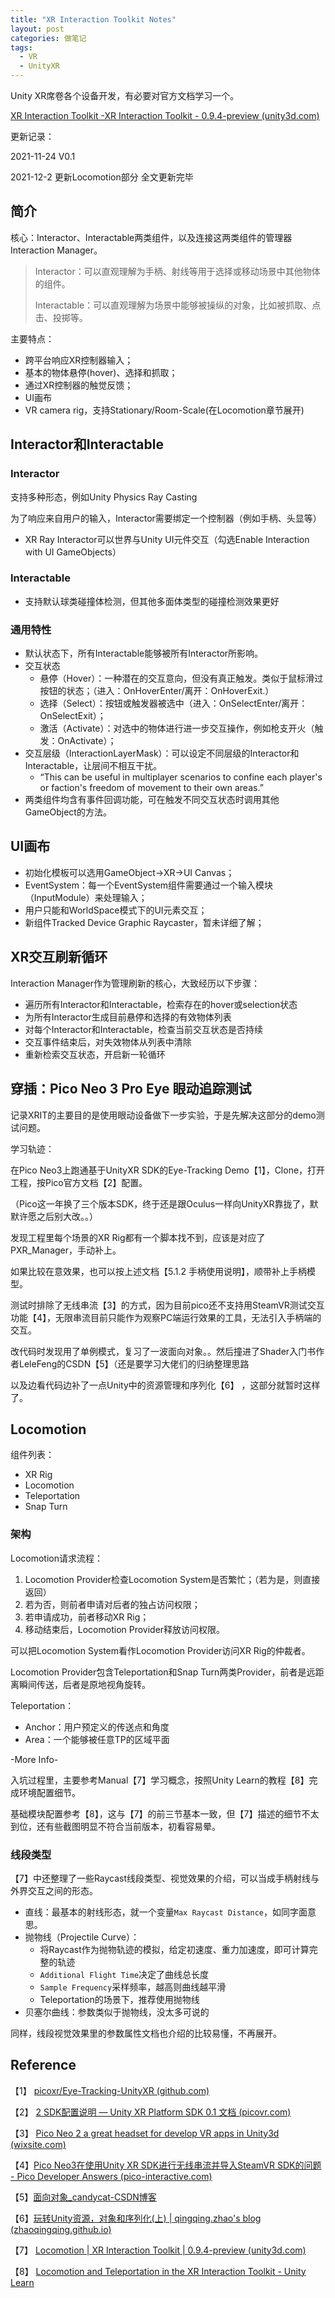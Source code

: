 ```yaml
---
title: "XR Interaction Toolkit Notes"
layout: post
categories: 做笔记
tags:
  - VR
  - UnityXR
---
```


Unity XR席卷各个设备开发，有必要对官方文档学习一个。

 [XR Interaction Toolkit -XR Interaction Toolkit - 0.9.4-preview (unity3d.com)](https://docs.unity3d.com/Packages/com.unity.xr.interaction.toolkit@0.9/manual/index.html) 

<!-- more -->

更新记录：

2021-11-24 V0.1

2021-12-2 更新Locomotion部分 全文更新完毕

## 简介

核心：Interactor、Interactable两类组件，以及连接这两类组件的管理器Interaction Manager。

> Interactor：可以直观理解为手柄、射线等用于选择或移动场景中其他物体的组件。
>
> Interactable：可以直观理解为场景中能够被操纵的对象，比如被抓取、点击、投掷等。

主要特点：

* 跨平台响应XR控制器输入；
* 基本的物体悬停(hover)、选择和抓取；
* 通过XR控制器的触觉反馈；
* UI画布
* VR camera rig，支持Stationary/Room-Scale(在Locomotion章节展开)

## Interactor和Interactable

### Interactor

支持多种形态，例如Unity Physics Ray Casting

为了响应来自用户的输入，Interactor需要绑定一个控制器（例如手柄、头显等）

* XR Ray Interactor可以世界与Unity UI元件交互（勾选Enable Interaction with UI GameObjects）

### Interactable

* 支持默认球类碰撞体检测，但其他多面体类型的碰撞检测效果更好

### 通用特性

* 默认状态下，所有Interactable能够被所有Interactor所影响。
* 交互状态
  * 悬停（Hover）：一种潜在的交互意向，但没有真正触发。类似于鼠标滑过按钮的状态；（进入：OnHoverEnter/离开：OnHoverExit.）
  * 选择（Select）：按钮或触发器被选中（进入：OnSelectEnter/离开：OnSelectExit）；
  * 激活（Activate）：对选中的物体进行进一步交互操作，例如枪支开火（触发：OnActivate）；
* 交互层级（InteractionLayerMask）：可以设定不同层级的Interactor和Interactable，让层间不相互干扰。
  * “This can be useful in multiplayer scenarios to confine each player's or faction's freedom of movement to their own areas.”
* 两类组件均含有事件回调功能，可在触发不同交互状态时调用其他GameObject的方法。

## UI画布

* 初始化模板可以选用GameObject->XR->UI Canvas；
* EventSystem：每一个EventSystem组件需要通过一个输入模块（InputModule）来处理输入；
* 用户只能和WorldSpace模式下的UI元素交互；
* 新组件Tracked Device Graphic Raycaster，暂未详细了解；

## XR交互刷新循环

Interaction Manager作为管理刷新的核心，大致经历以下步骤：

* 遍历所有Interactor和Interactable，检索存在的hover或selection状态
* 为所有Interactor生成目前悬停和选择的有效物体列表
* 对每个Interactor和Interactable，检查当前交互状态是否持续
* 交互事件结束后，对失效物体从列表中清除
* 重新检索交互状态，开启新一轮循环

## 穿插：Pico Neo 3 Pro Eye 眼动追踪测试

记录XRIT的主要目的是使用眼动设备做下一步实验，于是先解决这部分的demo测试问题。

学习轨迹：

在Pico Neo3上跑通基于UnityXR SDK的Eye-Tracking Demo【1】，Clone，打开工程，按Pico官方文档【2】配置。

（Pico这一年换了三个版本SDK，终于还是跟Oculus一样向UnityXR靠拢了，默默许愿之后别大改。。）

发现工程里每个场景的XR Rig都有一个脚本找不到，应该是对应了PXR_Manager，手动补上。

如果比较在意效果，也可以按上述文档【5.1.2 手柄使用说明】，顺带补上手柄模型。

测试时排除了无线串流【3】的方式，因为目前pico还不支持用SteamVR测试交互功能【4】，无限串流目前只能作为观察PC端运行效果的工具，无法引入手柄端的交互。

改代码时发现用了单例模式，复习了一波面向对象。。然后撞进了Shader入门书作者LeleFeng的CSDN【5】（还是要学习大佬们的归纳整理思路

以及边看代码边补了一点Unity中的资源管理和序列化【6】 ，这部分就暂时这样了。

## Locomotion

组件列表：

* XR Rig
* Locomotion
* Teleportation
* Snap Turn

### 架构

Locomotion请求流程：

1. Locomotion Provider检查Locomotion System是否繁忙；（若为是，则直接返回）
2. 若为否，则前者申请对后者的独占访问权限；
3. 若申请成功，前者移动XR Rig；
4. 移动结束后，Locomotion Provider释放访问权限。

可以把Locomotion System看作Locomotion Provider访问XR Rig的仲裁者。

Locomotion Provider包含Teleportation和Snap Turn两类Provider，前者是远距离瞬间传送，后者是原地视角旋转。

Teleportation：

* Anchor：用户预定义的传送点和角度
* Area：一个能够被任意TP的区域平面

-More Info-

入坑过程里，主要参考Manual【7】学习概念，按照Unity Learn的教程【8】完成环境配置细节。

基础模块配置参考【8】，这与【7】的前三节基本一致，但【7】描述的细节不太到位，还有些截图明显不符合当前版本，初看容易晕。

### 线段类型

【7】中还整理了一些Raycast线段类型、视觉效果的介绍，可以当成手柄射线与外界交互之间的形态。

* 直线：最基本的射线形态，就一个变量`Max Raycast Distance`，如同字面意思。
* 抛物线（Projectile Curve）：
  * 将Raycast作为抛物轨迹的模拟，给定初速度、重力加速度，即可计算完整的轨迹
  * `Additional Flight Time`决定了曲线总长度
  * `Sample Frequency`采样频率，越高则曲线越平滑
  * Teleportation的场景下，推荐使用抛物线
* 贝塞尔曲线：参数类似于抛物线，没太多可说的

同样，线段视觉效果里的参数属性文档也介绍的比较易懂，不再展开。



## Reference

【1】 [picoxr/Eye-Tracking-UnityXR (github.com)](https://github.com/picoxr/Eye-Tracking-UnityXR) 

【2】 [2 SDK配置说明 — Unity XR Platform SDK 0.1 文档 (picovr.com)](https://sdk.picovr.com/docs/XRPlatformSDK/Unity/cn/chapter_two.html) 

【3】 [Pico Neo 2 a great headset for develop VR apps in Unity3d (wixsite.com)](https://robertocolonello.wixsite.com/vrandbeyond-1/post/pico-neo-2-a-great-headset-for-develop-vr-apps-in-unity3d) 

【4】[Pico Neo3在使用Unity XR SDK进行无线串流并导入SteamVR SDK的问题 - Pico Developer Answers (pico-interactive.com)](https://devanswers.pico-interactive.com/index.php?qa=1808&qa_1=pico-neo3在使用unity-xr-sdk进行无线串流并导入steamvr-sdk的问题&show=1852#a1852) 

【5】[面向对象_candycat-CSDN博客](https://blog.csdn.net/candycat1992/category_1250639.html) 

【6】[玩转Unity资源，对象和序列化(上) | qingqing.zhao's blog (zhaoqingqing.github.io)](https://zhaoqingqing.github.io/2016/08/30/unity_assets_object_serialization_1.html)

【7】 [Locomotion | XR Interaction Toolkit | 0.9.4-preview (unity3d.com)](https://docs.unity3d.com/Packages/com.unity.xr.interaction.toolkit@0.9/manual/locomotion.html) 

【8】 [Locomotion and Teleportation in the XR Interaction Toolkit - Unity Learn](https://learn.unity.com/tutorial/locomotion-and-teleportation-in-the-xr-interaction-toolkit#5f91d116edbc2a001ffb3ba2) 